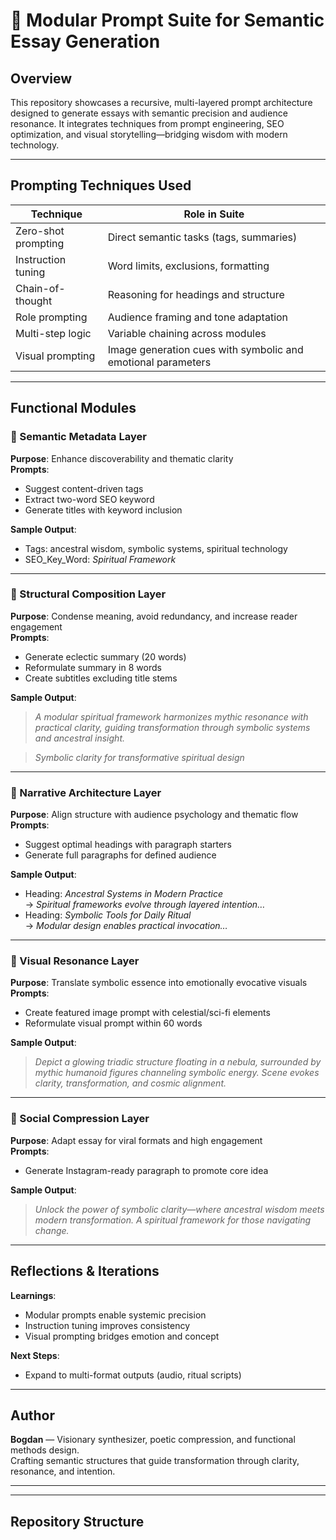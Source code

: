 # 🧿 Modular Prompt Suite for Semantic Essay Generation

## Overview

This repository showcases a recursive, multi-layered prompt architecture designed to generate essays with semantic precision and audience resonance. It integrates techniques from prompt engineering, SEO optimization, and visual storytelling—bridging wisdom with modern technology.

---

## Prompting Techniques Used

| Technique              | Role in Suite                          |
|------------------------|----------------------------------------|
| Zero-shot prompting    | Direct semantic tasks (tags, summaries) |
| Instruction tuning     | Word limits, exclusions, formatting     |
| Chain-of-thought       | Reasoning for headings and structure    |
| Role prompting         | Audience framing and tone adaptation    |
| Multi-step logic       | Variable chaining across modules        |
| Visual prompting       | Image generation cues with symbolic and emotional parameters |

---

## Functional Modules

### 🧩 Semantic Metadata Layer
**Purpose**: Enhance discoverability and thematic clarity  
**Prompts**:
- Suggest content-driven tags  
- Extract two-word SEO keyword  
- Generate titles with keyword inclusion

**Sample Output**:
- Tags: ancestral wisdom, symbolic systems, spiritual technology  
- SEO_Key_Word: *Spiritual Framework*

---

### 🧩 Structural Composition Layer
**Purpose**: Condense meaning, avoid redundancy, and increase reader engagement  
**Prompts**:
- Generate eclectic summary (20 words)  
- Reformulate summary in 8 words  
- Create subtitles excluding title stems

**Sample Output**:
> *A modular spiritual framework harmonizes mythic resonance with practical clarity, guiding transformation through symbolic systems and ancestral insight.*

> *Symbolic clarity for transformative spiritual design*

---

### 🧩 Narrative Architecture Layer
**Purpose**: Align structure with audience psychology and thematic flow  
**Prompts**:
- Suggest optimal headings with paragraph starters  
- Generate full paragraphs for defined audience

**Sample Output**:
- Heading: *Ancestral Systems in Modern Practice*  
  → *Spiritual frameworks evolve through layered intention…*  
- Heading: *Symbolic Tools for Daily Ritual*  
  → *Modular design enables practical invocation…*

---

### 🧩 Visual Resonance Layer
**Purpose**: Translate symbolic essence into emotionally evocative visuals  
**Prompts**:
- Create featured image prompt with celestial/sci-fi elements  
- Reformulate visual prompt within 60 words

**Sample Output**:
> *Depict a glowing triadic structure floating in a nebula, surrounded by mythic humanoid figures channeling symbolic energy. Scene evokes clarity, transformation, and cosmic alignment.*

---

### 🧩 Social Compression Layer
**Purpose**: Adapt essay for viral formats and high engagement  
**Prompts**:
- Generate Instagram-ready paragraph to promote core idea

**Sample Output**:
> *Unlock the power of symbolic clarity—where ancestral wisdom meets modern transformation. A spiritual framework for those navigating change.*

---

## Reflections & Iterations

**Learnings**:
- Modular prompts enable systemic precision  
- Instruction tuning improves consistency  
- Visual prompting bridges emotion and concept  

**Next Steps**:
- Expand to multi-format outputs (audio, ritual scripts)


---

## Author

**Bogdan** — Visionary synthesizer, poetic compression, and functional methods design.  
Crafting semantic structures that guide transformation through clarity, resonance, and intention.

---



---

## Repository Structure

